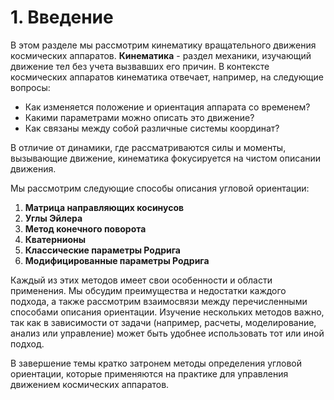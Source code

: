 
# 1. Введение

В этом разделе мы рассмотрим кинематику вращательного движения космических аппаратов. **Кинематика** - раздел механики, изучающий движение тел без учета вызвавших его причин. В контексте космических аппаратов кинематика отвечает, например, на следующие вопросы:

 - Как изменяется положение и ориентация аппарата со временем?
 - Какими параметрами можно описать это движение?
 - Как связаны между собой различные системы координат?
 
 В отличие от динамики, где рассматриваются силы и моменты, вызывающие движение, кинематика фокусируется на чистом описании движения.

Мы рассмотрим следующие способы описания угловой ориентации:

1. **Матрица направляющих косинусов**
2. **Углы Эйлера**
3. **Метод конечного поворота**
4. **Кватернионы**
5. **Классические параметры Родрига**
6. **Модифицированные параметры Родрига**

Каждый из этих методов имеет свои особенности и области применения. Мы обсудим преимущества и недостатки каждого подхода, а также рассмотрим взаимосвязи между перечисленными способами описания ориентации. Изучение нескольких методов важно, так как в зависимости от задачи (например, расчеты, моделирование, анализ или управление) может быть удобнее использовать тот или иной подход.

В завершение темы кратко затронем методы определения угловой ориентации, которые применяются на практике для управления движением космических аппаратов.

